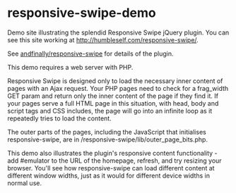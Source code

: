 responsive-swipe-demo
=====================

Demo site illustrating the splendid Responsive Swipe jQuery plugin. You can see this site working at <a href="http://humbleself.com/responsive-swipe/">http://humbleself.com/responsive-swipe/</a>.

See <a href="https://github.com/andfinally/responsive-swipe">andfinally/responsive-swipe</a> for details of the plugin.

This demo requires a web server with PHP.

Responsive Swipe is designed only to load the necessary inner content of pages with an Ajax request. Your PHP pages need to check for a frag_width GET param and return only the inner content of the page if they find it. If your pages serve a full HTML page in this situation, with head, body and script tags and CSS includes, the page will go into an infinite loop as it repeatedly tries to load the content.

The outer parts of the pages, including the JavaScript that initialises responsive-swipe, are in /responsive-swipe/lib/outer_page_bits.php.

 This demo also illustrates the plugin's responsive content functionality - add #emulator to the URL of the homepage, refresh, and try resizing your browser. You'll see how responsive-swipe can load different content at different window widths, just as it would for different device widths in normal use.
